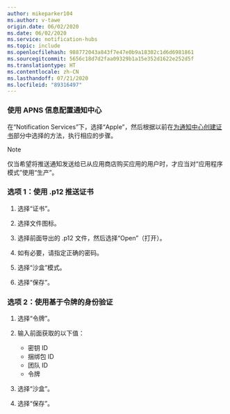 ```yaml
---
author: mikeparker104
ms.author: v-tawe
origin.date: 06/02/2020
ms.date: 06/02/2020
ms.service: notification-hubs
ms.topic: include
ms.openlocfilehash: 988772043a843f7e47e0b9a18302c1d6d6981861
ms.sourcegitcommit: 5656c18d7d2faa09329b1a15e352d1622e252d5f
ms.translationtype: HT
ms.contentlocale: zh-CN
ms.lasthandoff: 07/21/2020
ms.locfileid: "89316497"
---
```

### <a name="configure-your-notification-hub-with-apns-information"></a>使用 APNS 信息配置通知中心

在“Notification Services”下，选择“Apple”，然后根据以前在[为通知中心创建证书](#creating-a-certificate-for-notification-hubs)部分中选择的方法，执行相应的步骤。  

> [!NOTE]
> 仅当希望将推送通知发送给已从应用商店购买应用的用户时，才应当对“应用程序模式”使用“生产”。

### <a name="option-1-using-a-p12-push-certificate"></a>选项 1：使用 .p12 推送证书

1. 选择“证书”。

1. 选择文件图标。

1. 选择前面导出的 .p12 文件，然后选择“Open”（打开）。

1. 如有必要，请指定正确的密码。

1. 选择“沙盒”模式。

1. 选择“保存”。

### <a name="option-2-using-token-based-authentication"></a>选项 2：使用基于令牌的身份验证

1. 选择“令牌”。
1. 输入前面获取的以下值：

    - 密钥 ID
    - 捆绑包 ID
    - 团队 ID
    - 令牌

1. 选择“沙盒”。
1. 选择“保存”。
